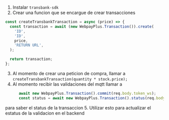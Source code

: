 1. Instalar ```transbank-sdk```
2. Crear una funcion que se encargue de crear transacciones
```js
const createTransbankTransaction = async (price) => {
  const transaction = await (new WebpayPlus.Transaction()).create(
    'ID',
    'ID',
    price,
    'RETURN URL',
  );

  return transaction;
};

```
3. Al momento de crear una peticion de compra, llamar a  `createTransbankTransaction(quantity * stock.price);`
4. Al momento recibir las validaciones del mqtt llamar a 
```js
      await new WebpayPlus.Transaction().commit(req.body.token_ws);
      const status = await new WebpayPlus.Transaction().status(req.body.token_ws);
```
para saber el status de la transaccion
5. Utilizar esto para actualizar el estatus de la validacion en el backend
